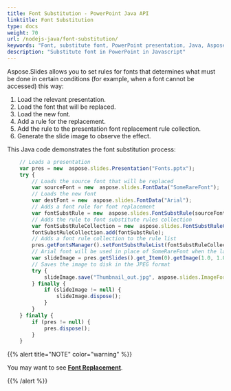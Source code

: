 ```yaml
---
title: Font Substitution - PowerPoint Java API
linktitle: Font Substitution
type: docs
weight: 70
url: /nodejs-java/font-substitution/
keywords: "Font, substitute font, PowerPoint presentation, Java, Aspose.Slides for Node.js via Java"
description: "Substitute font in PowerPoint in Javascript"
---
```


Aspose.Slides allows you to set rules for fonts that determines what must be done in certain conditions (for example, when a font cannot be accessed) this way:

1. Load the relevant presentation.
2. Load the font that will be replaced.
3. Load the new font.
4. Add a rule for the replacement.
5. Add the rule to the presentation font replacement rule collection.
6. Generate the slide image to observe the effect.

This Java code demonstrates the font substitution process:

```javascript
    // Loads a presentation
    var pres = new  aspose.slides.Presentation("Fonts.pptx");
    try {
        // Loads the source font that will be replaced
        var sourceFont = new  aspose.slides.FontData("SomeRareFont");
        // Loads the new font
        var destFont = new  aspose.slides.FontData("Arial");
        // Adds a font rule for font replacement
        var fontSubstRule = new  aspose.slides.FontSubstRule(sourceFont, destFont, aspose.slides.FontSubstCondition.WhenInaccessible);
        // Adds the rule to font substitute rules collection
        var fontSubstRuleCollection = new  aspose.slides.FontSubstRuleCollection();
        fontSubstRuleCollection.add(fontSubstRule);
        // Adds a font rule collection to the rule list
        pres.getFontsManager().setFontSubstRuleList(fontSubstRuleCollection);
        // Arial font will be used in place of SomeRareFont when the latter is inaccessible
        var slideImage = pres.getSlides().get_Item(0).getImage(1.0, 1.0);
        // Saves the image to disk in the JPEG format
        try {
            slideImage.save("Thumbnail_out.jpg", aspose.slides.ImageFormat.Jpeg);
        } finally {
            if (slideImage != null) {
                slideImage.dispose();
            }
        }
    } finally {
        if (pres != null) {
            pres.dispose();
        }
    }
```

{{%  alert title="NOTE"  color="warning"   %}} 

You may want to see [**Font Replacement**](/slides/nodejs-java/font-replacement/).

{{% /alert %}}

